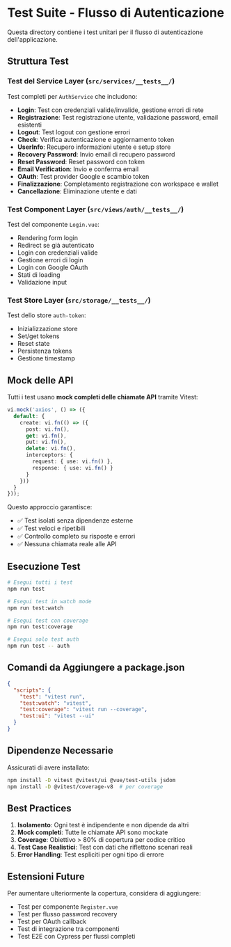 # Test Suite - Flusso di Autenticazione

Questa directory contiene i test unitari per il flusso di autenticazione dell'applicazione.

## Struttura Test

### Test del Service Layer (`src/services/__tests__/`)
Test completi per `AuthService` che includono:

- **Login**: Test con credenziali valide/invalide, gestione errori di rete
- **Registrazione**: Test registrazione utente, validazione password, email esistenti
- **Logout**: Test logout con gestione errori
- **Check**: Verifica autenticazione e aggiornamento token
- **UserInfo**: Recupero informazioni utente e setup store
- **Recovery Password**: Invio email di recupero password
- **Reset Password**: Reset password con token
- **Email Verification**: Invio e conferma email
- **OAuth**: Test provider Google e scambio token
- **Finalizzazione**: Completamento registrazione con workspace e wallet
- **Cancellazione**: Eliminazione utente e dati

### Test Component Layer (`src/views/auth/__tests__/`)
Test del componente `Login.vue`:

- Rendering form login
- Redirect se già autenticato
- Login con credenziali valide
- Gestione errori di login
- Login con Google OAuth
- Stati di loading
- Validazione input

### Test Store Layer (`src/storage/__tests__/`)
Test dello store `auth-token`:

- Inizializzazione store
- Set/get tokens
- Reset state
- Persistenza tokens
- Gestione timestamp

## Mock delle API

Tutti i test usano **mock completi delle chiamate API** tramite Vitest:

```typescript
vi.mock('axios', () => ({
  default: {
    create: vi.fn(() => ({
      post: vi.fn(),
      get: vi.fn(),
      put: vi.fn(),
      delete: vi.fn(),
      interceptors: {
        request: { use: vi.fn() },
        response: { use: vi.fn() }
      }
    }))
  }
}));
```

Questo approccio garantisce:
- ✅ Test isolati senza dipendenze esterne
- ✅ Test veloci e ripetibili
- ✅ Controllo completo su risposte e errori
- ✅ Nessuna chiamata reale alle API

## Esecuzione Test

```bash
# Esegui tutti i test
npm run test

# Esegui test in watch mode
npm run test:watch

# Esegui test con coverage
npm run test:coverage

# Esegui solo test auth
npm run test -- auth
```

## Comandi da Aggiungere a package.json

```json
{
  "scripts": {
    "test": "vitest run",
    "test:watch": "vitest",
    "test:coverage": "vitest run --coverage",
    "test:ui": "vitest --ui"
  }
}
```

## Dipendenze Necessarie

Assicurati di avere installato:

```bash
npm install -D vitest @vitest/ui @vue/test-utils jsdom
npm install -D @vitest/coverage-v8  # per coverage
```

## Best Practices

1. **Isolamento**: Ogni test è indipendente e non dipende da altri
2. **Mock completi**: Tutte le chiamate API sono mockate
3. **Coverage**: Obiettivo > 80% di copertura per codice critico
4. **Test Case Realistici**: Test con dati che riflettono scenari reali
5. **Error Handling**: Test espliciti per ogni tipo di errore

## Estensioni Future

Per aumentare ulteriormente la copertura, considera di aggiungere:

- Test per componente `Register.vue`
- Test per flusso password recovery
- Test per OAuth callback
- Test di integrazione tra componenti
- Test E2E con Cypress per flussi completi
